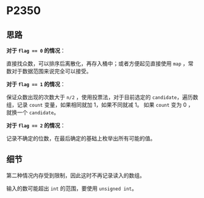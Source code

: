 # P2350

## 思路

**对于 `flag == 0` 的情况**：

直接找众数，可以排序后离散化，再存入桶中；或者方便起见直接使用 `map` ，常数对于数据范围来说完全可以接受。

**对于 `flag == 1` 的情况**：

保证众数出现的次数大于 `n/2` ，使用投票法，对于目前选定的 `candidate`，遍历数组，记录 `count` 变量，如果相同就加 1，如果不同就减 1。
如果 `count` 变为 0 ，就换一个 `candidate`。

**对于 `flag == 2` 的情况**：

记录不确定的位数，在最后确定的基础上枚举出所有可能的值。

## 细节

第二种情况内存受到限制，因此这时不再记录读入的数组。

输入的数可能超出 `int` 的范围，要使用 `unsigned int`。